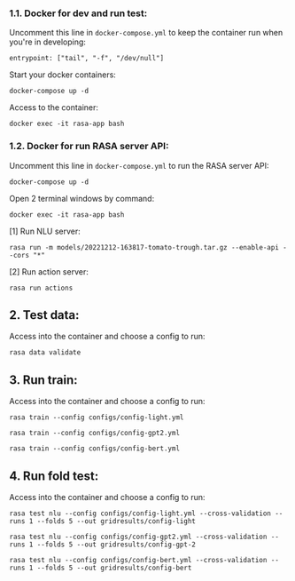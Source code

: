 ### 1.1. Docker for dev and run test:
Uncomment this line in `docker-compose.yml` to keep the container run when you're in developing:
```commandline
entrypoint: ["tail", "-f", "/dev/null"]
```
Start your docker containers:
```commandline
docker-compose up -d
```
Access to the container:
```commandline
docker exec -it rasa-app bash
```

### 1.2. Docker for run RASA server API:
Uncomment this line in `docker-compose.yml` to run the RASA server API:
```commandline
docker-compose up -d
```
Open 2 terminal windows by command:
```commandline
docker exec -it rasa-app bash
```
[1] Run NLU server:
```commandline
rasa run -m models/20221212-163817-tomato-trough.tar.gz --enable-api --cors "*"
```
[2] Run action server:
```commandline
rasa run actions
```

## 2. Test data:
Access into the container and choose a config to run:

```commandline
rasa data validate
```

## 3. Run train:
Access into the container and choose a config to run:

```commandline
rasa train --config configs/config-light.yml
```

```commandline
rasa train --config configs/config-gpt2.yml
```

```commandline
rasa train --config configs/config-bert.yml
```

## 4. Run fold test:
Access into the container and choose a config to run:

```commandline
rasa test nlu --config configs/config-light.yml --cross-validation --runs 1 --folds 5 --out gridresults/config-light
```

```commandline
rasa test nlu --config configs/config-gpt2.yml --cross-validation --runs 1 --folds 5 --out gridresults/config-gpt-2
```

```commandline
rasa test nlu --config configs/config-bert.yml --cross-validation --runs 1 --folds 5 --out gridresults/config-bert
```
